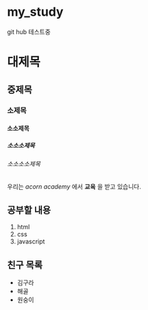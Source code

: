 # my_study
git hub 테스트중
# 대제목
## 중제목
### 소제목
#### 소소제목
##### 소소소제목
###### 소소소소제목

우리는 *acorn academy* 에서 **교육** 을 받고 있습니다.

## 공부할 내용
1. html
1. css
1. javascript

## 친구 목록
* 김구라
* 해골
* 원숭이
